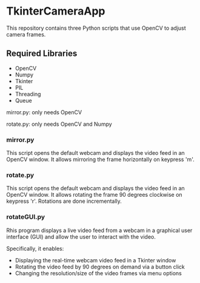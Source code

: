 # TkinterCameraApp

This repository contains three Python scripts that use OpenCV to adjust camera frames.

## Required Libraries
* OpenCV
* Numpy
* Tkinter
* PIL
* Threading
* Queue

mirror.py: only needs OpenCV

rotate.py: only needs OpenCV and Numpy


### mirror.py

This script opens the default webcam and displays the video feed in an OpenCV window. It allows mirroring the frame horizontally on keypress 'm'.

### rotate.py 

This script opens the default webcam and displays the video feed in an OpenCV window. It allows rotating the frame 90 degrees clockwise on keypress 'r'. Rotations are done incrementally.

### rotateGUI.py

Rhis program displays a live video feed from a webcam in a graphical user interface (GUI) and allow the user to interact with the video.

Specifically, it enables:

* Displaying the real-time webcam video feed in a Tkinter window
* Rotating the video feed by 90 degrees on demand via a button click
* Changing the resolution/size of the video frames via menu options
